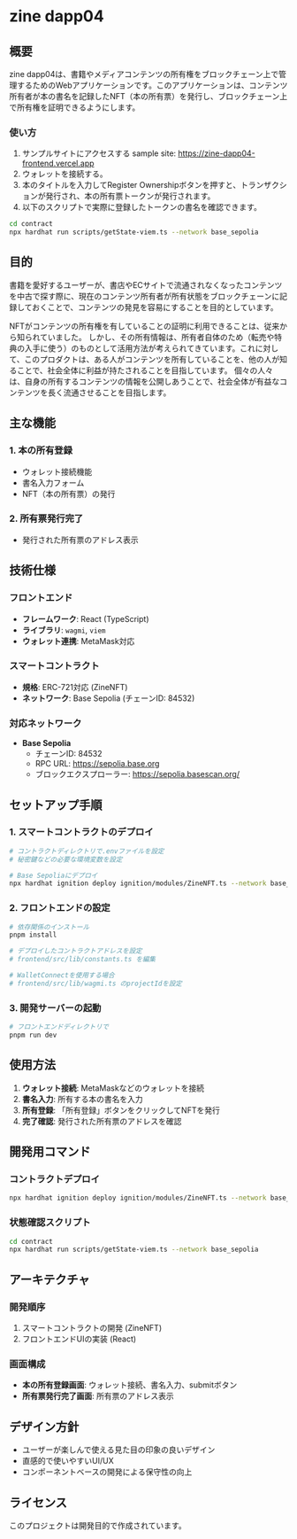 # zine dapp04

## 概要

zine dapp04は、書籍やメディアコンテンツの所有権をブロックチェーン上で管理するためのWebアプリケーションです。このアプリケーションは、コンテンツ所有者が本の書名を記録したNFT（本の所有票）を発行し、ブロックチェーン上で所有権を証明できるようにします。

### 使い方

1. サンプルサイトにアクセスする
sample site: https://zine-dapp04-frontend.vercel.app
2. ウォレットを接続する。
3. 本のタイトルを入力してRegister Ownershipボタンを押すと、トランザクションが発行され、本の所有票トークンが発行されます。
4. 以下のスクリプトで実際に登録したトークンの書名を確認できます。

```bash
cd contract
npx hardhat run scripts/getState-viem.ts --network base_sepolia
```


## 目的

書籍を愛好するユーザーが、書店やECサイトで流通されなくなったコンテンツを中古で探す際に、現在のコンテンツ所有者が所有状態をブロックチェーンに記録しておくことで、コンテンツの発見を容易にすることを目的としています。

NFTがコンテンツの所有権を有していることの証明に利用できることは、従来から知られていました。
しかし、その所有情報は、所有者自体のため（転売や特典の入手に使う）のものとして活用方法が考えられてきています。これに対して、このプロダクトは、ある人がコンテンツを所有していることを、他の人が知ることで、社会全体に利益が持たされることを目指しています。
個々の人々は、自身の所有するコンテンツの情報を公開しあうことで、社会全体が有益なコンテンツを長く流通させることを目指します。

## 主な機能

### 1. 本の所有登録
- ウォレット接続機能
- 書名入力フォーム
- NFT（本の所有票）の発行

### 2. 所有票発行完了
- 発行された所有票のアドレス表示

## 技術仕様

### フロントエンド
- **フレームワーク**: React (TypeScript)
- **ライブラリ**: `wagmi`, `viem`
- **ウォレット連携**: MetaMask対応

### スマートコントラクト
- **規格**: ERC-721対応 (ZineNFT)
- **ネットワーク**: Base Sepolia (チェーンID: 84532)

### 対応ネットワーク
- **Base Sepolia**
  - チェーンID: 84532
  - RPC URL: https://sepolia.base.org
  - ブロックエクスプローラー: https://sepolia.basescan.org/

## セットアップ手順

### 1. スマートコントラクトのデプロイ
```bash
# コントラクトディレクトリで.envファイルを設定
# 秘密鍵などの必要な環境変数を設定

# Base Sepoliaにデプロイ
npx hardhat ignition deploy ignition/modules/ZineNFT.ts --network base_sepolia
```

### 2. フロントエンドの設定
```bash
# 依存関係のインストール
pnpm install

# デプロイしたコントラクトアドレスを設定
# frontend/src/lib/constants.ts を編集

# WalletConnectを使用する場合
# frontend/src/lib/wagmi.ts のprojectIdを設定
```

### 3. 開発サーバーの起動
```bash
# フロントエンドディレクトリで
pnpm run dev
```

## 使用方法

1. **ウォレット接続**: MetaMaskなどのウォレットを接続
2. **書名入力**: 所有する本の書名を入力
3. **所有登録**: 「所有登録」ボタンをクリックしてNFTを発行
4. **完了確認**: 発行された所有票のアドレスを確認

## 開発用コマンド

### コントラクトデプロイ
```bash
npx hardhat ignition deploy ignition/modules/ZineNFT.ts --network base_sepolia
```



### 状態確認スクリプト
```bash
cd contract
npx hardhat run scripts/getState-viem.ts --network base_sepolia
```

## アーキテクチャ

### 開発順序
1. スマートコントラクトの開発 (ZineNFT)
2. フロントエンドUIの実装 (React)

### 画面構成
- **本の所有登録画面**: ウォレット接続、書名入力、submitボタン
- **所有票発行完了画面**: 所有票のアドレス表示

## デザイン方針

- ユーザーが楽しんで使える見た目の印象の良いデザイン
- 直感的で使いやすいUI/UX
- コンポーネントベースの開発による保守性の向上

## ライセンス

このプロジェクトは開発目的で作成されています。

